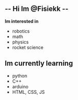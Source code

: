## -- Hi Im @Fisiekk --
**Im interested in**
- robotics
- math 
- physics
- rocket science

## **Im currently learning**
- python
- C++
- arduino
- HTML, CSS, JS
